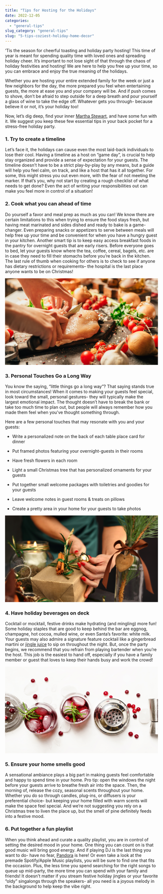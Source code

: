 ```yaml
---
title: "Tips for Hosting for the Holidays"
date: 2022-12-05
categories: 
  - "general-tips"
slug_category: "general-tips"
slug: "5-tips-coziest-holiday-home-decor"
---
```


‘Tis the season for cheerful toasting and holiday party hosting! This time of year is meant for spending quality time with loved ones and spreading holiday cheer. It’s important to not lose sight of that through the chaos of holiday festivities and hosting! We are here to help you free up your time, so you can embrace and enjoy the true meaning of the holidays.  

Whether you are hosting your entire extended family for the week or just a few neighbors for the day, the more prepared you feel when entertaining guests, the more at ease you and your company will be. And if push comes to shove, don’t be afraid to step outside for a deep breath and pour yourself a glass of wine to take the edge off. Whatever gets you through- because believe it or not, it’s your holiday too! 

Now, let’s dig deep, find your inner [Martha Stewart](https://www.marthastewart.com), and have some fun with it. We suggest you keep these few essential tips in your back pocket for a stress-free holiday party.   

### **1\. Try to create a timeline**  

Let’s face it, the holidays can cause even the most laid-back individuals to lose their cool. Having a timeline as a host on “game day”, is crucial to help stay organized and provide a sense of expectation for your guests. The timeline doesn’t have to be a strict play-by-play by any means, but a guide will help you feel calm, on track, and like a host that has it all together. For some, this might stress you out even more, with the fear of not meeting the marker. If that’s you, why not start by creating a rough checklist of what needs to get done? Even the act of writing your responsibilities out can make you feel more in control of a situation! 

### **2\. Cook what you can ahead of time** 

Do yourself a favor and meal prep as much as you can! We know there are certain limitations to this when trying to ensure the food stays fresh, but having meat marinated and sides dished and ready to bake is a game-changer. Even preparing snacks or appetizers to serve between meals will help free up your time and be convenient for when you have a hungry guest in your kitchen. Another smart tip is to keep easy access breakfast foods in the pantry for overnight guests that are early risers. Before everyone goes to bed, let your guests know where the tea, coffee, cereal, bagels, etc. are in case they need to fill their stomachs before you’re back in the kitchen. The last rule of thumb when cooking for others is to check to see if anyone has dietary restrictions or requirements– the hospital is the last place anyone wants to be on Christmas! 

![](../images/posts/2-1024x577.png)

### ****3\. Personal Touches Go a Long Way****  

You know the saying, “little things go a long way”? That saying stands true in most circumstances! When it comes to making your guests feel special, look toward the small, personal gestures- they will typically make the largest emotional impact. The thought doesn’t have to break the bank or take too much time to plan out, but people will always remember how you made them feel when you've thought something through. 

Here are a few personal touches that may resonate with you and your guests: 

- Write a personalized note on the back of each table place card for dinner 

- Put framed photos featuring your overnight-guests in their rooms 

- Have fresh flowers in each room  

- Light a small Christmas tree that has personalized ornaments for your guests 

- Put together small welcome packages with toiletries and goodies for your guests 

- Leave welcome notes in guest rooms & treats on pillows 

- Create a pretty area in your home for your guests to take photos 

![](../images/posts/3-1024x577.png)

### **4\. Have holiday beverages on deck** 

Cocktail or mocktail, festive drinks make hydrating (and mingling) more fun! Some holiday staples that are good to keep behind the bar are eggnog, champagne, hot cocoa, mulled wine, or even Santa’s favorite: white milk. Your guests may also admire a signature feature cocktail like a gingerbread martini or [jingle juice](https://www.delish.com/cooking/recipe-ideas/recipes/a56844/jingle-juice-recipe/) to sip on throughout the night. But, once the party begins, we recommend that you refrain from playing bartender when you’re the host. This job is the easiest to hand off, especially if you have a family member or guest that loves to keep their hands busy and work the crowd! 

![](../images/posts/4-1-1024x577.png)

### **5\. Ensure your home smells good** 

A sensational ambiance plays a big part in making guests feel comfortable and happy to spend time in your home. Pro tip: open the windows the night before your guests arrive to breathe fresh air into the space. Then, the morning of, release the cozy, seasonal scents throughout your home. Whether you do so through candles, plug-ins, or diffusers is your preferential choice- but keeping your home filled with warm scents will make the space feel special. And we’re not suggesting you rely on a Christmas tree to liven the place up, but the smell of pine definitely feeds into a festive mood. 

### **6\. Put together a fun playlist**  

When you think ahead and curate a quality playlist, you are in control of setting the desired mood in your home. One thing you can count on is that good music will bring good energy. And if playing DJ is the last thing you want to do- have no fear, [Pandora](https://www.pandora.com) is here! Or even take a look at the premade Spotify/Apple Music playlists, you will be sure to find one that fits the occasion. Plus, the less time you spend searching for the right songs to queue up mid-party, the more time you can spend with your family and friends! It doesn't matter if you stream festive holiday jingles or your favorite “oldy” singalongs through the speakers- all you need is a joyous melody in the background to help keep the vibe right.
